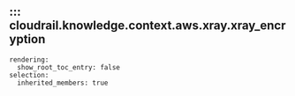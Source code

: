 ## ::: cloudrail.knowledge.context.aws.xray.xray_encryption
    rendering:
      show_root_toc_entry: false
    selection:
      inherited_members: true
